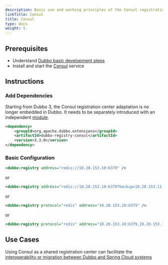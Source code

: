 ```yaml
---
description: Basic use and working principles of the Consul registration center.
linkTitle: Consul
title: Consul
type: docs
weight: 5
---
```



## Prerequisites
* Understand [Dubbo basic development steps](/en/overview/mannual/java-sdk/quick-start/starter/)
* Install and start the [Consul](http://consul.io) service

## Instructions

### Add Dependencies

Starting from Dubbo 3, the Consul registration center adaptation is no longer embedded in Dubbo. It needs to be separately introduced with an independent [module](/en/download/spi-extensions/#dubbo-registry).

```xml
<dependency>
    <groupId>org.apache.dubbo.extensions</groupId>
    <artifactId>dubbo-registry-consul</artifactId>
    <version>3.3.0</version>
</dependency>
```

### Basic Configuration
```xml
<dubbo:registry address="redis://10.20.153.10:6379" />
```

or

```xml
<dubbo:registry address="redis://10.20.153.10:6379?backup=10.20.153.11:6379,10.20.153.12:6379" />
```

or

```xml
<dubbo:registry protocol="redis" address="10.20.153.10:6379" />
```

or

```xml
<dubbo:registry protocol="redis" address="10.20.153.10:6379,10.20.153.11:6379,10.20.153.12:6379" />
```

## Use Cases

Using Consul as a shared registration center can facilitate the [interoperability or migration between Dubbo and Spring Cloud systems](/en/blog/2023/10/07/微服务最佳实践零改造实现-spring-cloud-apache-dubbo-互通/)


